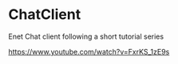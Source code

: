 # ChatClient
Enet Chat client following a short tutorial series

https://www.youtube.com/watch?v=FxrKS_1zE9s

